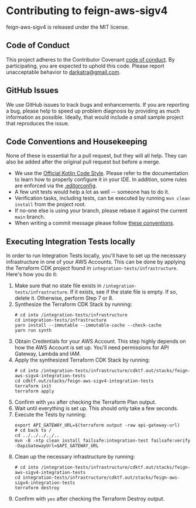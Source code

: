 # Contributing to feign-aws-sigv4

feign-aws-sigv4 is released under the MIT license.

## Code of Conduct

This project adheres to the Contributor Covenant [code of conduct](code_of_conduct.md).
By participating, you are expected to uphold this code. Please report unacceptable behavior to darkatra@gmail.com.

## GitHub Issues

We use GitHub issues to track bugs and enhancements.
If you are reporting a bug, please help to speed up problem diagnosis by providing as much information as possible.
Ideally, that would include a small sample project that reproduces the issue.

## Code Conventions and Housekeeping

None of these is essential for a pull request, but they will all help.
They can also be added after the original pull request but before a merge.

* We use the [Official Kotlin Code Style](https://kotlinlang.org/docs/coding-conventions.html).
  Please refer to the documentation to learn how to properly configure it in your IDE.
  In addition, some rules are enforced via the [.editorconfig](../.editorconfig).
* A few unit tests would help a lot as well -- someone has to do it.
* Verification tasks, including tests, can be executed by running `mvn clean install` from the project root.
* If no-one else is using your branch, please rebase it against the current `main` branch.
* When writing a commit message please follow [these conventions](https://www.conventionalcommits.org).

## Executing Integration Tests locally

In order to run Integration Tests locally, you'll have to set up the necessary infrastructure in one of your AWS Accounts.
This can be done by applying the Terraform CDK project found in `integration-tests/infrastructure`. Here's how you do it:

1. Make sure that no state file exists in `/integration-tests/infrastructure`.
   If it exists, see if the state file is empty. If so, delete it. Otherwise, perform Step 7 or 8.
2. Synthesize the Terraform CDK Stack by running:
    ```
    # cd into /integration-tests/infrastructure
    cd integration-tests/infrastructure
    yarn install --immutable --immutable-cache --check-cache
    yarn run synth
    ```
3. Obtain Credentials for your AWS Account. This step highly depends on how the AWS Account is set up. You'll need permissions for API Gateway, Lambda and IAM.
4. Apply the synthesized Terraform CDK Stack by running:
    ```
    # cd into /integration-tests/infrastructure/cdktf.out/stacks/feign-aws-sigv4-integration-tests
    cd cdktf.out/stacks/feign-aws-sigv4-integration-tests
    terraform init
    terraform apply
    ```
5. Confirm with `yes` after checking the Terraform Plan output.
6. Wait until everything is set up. This should only take a few seconds.
7. Execute the Tests by running:
    ```
    export API_GATEWAY_URL=$(terraform output -raw api-gateway-url)
    # cd back to /
    cd ../../../../..
    mvn -B -ntp clean install failsafe:integration-test failsafe:verify -DapiGatewayUrl=$API_GATEWAY_URL
    ```
8. Clean up the necessary infrastructure by running:
    ```
    # cd into /integration-tests/infrastructure/cdktf.out/stacks/feign-aws-sigv4-integration-tests
    cd integration-tests/infrastructure/cdktf.out/stacks/feign-aws-sigv4-integration-tests
    terraform destroy
    ```
9. Confirm with `yes` after checking the Terraform Destroy output.

